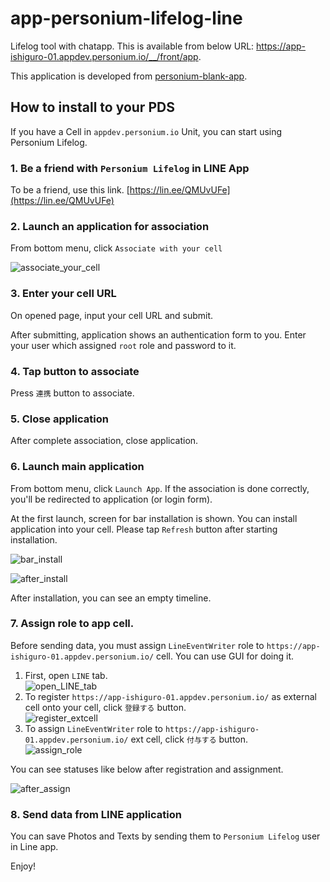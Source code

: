 # app-personium-lifelog-line

Lifelog tool with chatapp. This is available from below URL: https://app-ishiguro-01.appdev.personium.io/__/front/app.

This application is developed from [personium-blank-app](https://github.com/personium/personium-blank-app).

## How to install to your PDS

If you have a Cell in `appdev.personium.io` Unit, you can start using Personium Lifelog.

### 1. Be a friend with `Personium Lifelog` in LINE App

To be a friend, use this link. [https://lin.ee/QMUvUFe](https://lin.ee/QMUvUFe)

### 2. Launch an application for association

From bottom menu, click `Associate with your cell`

![associate_your_cell](./docs/how_to_install/01_cell_association.png)

### 3. Enter your cell URL

On opened page, input your cell URL and submit.

After submitting, application shows an authentication form to you. Enter your user which assigned `root` role and password to it.

### 4. Tap button to associate

Press `連携` button to associate.

### 5. Close application

After complete association, close application.

### 6. Launch main application

From bottom menu, click `Launch App`. If the association is done correctly, you'll be redirected to application (or login form).

At the first launch, screen for bar installation is shown. You can install application into your cell. Please tap `Refresh` button after starting installation.

![bar_install](./docs/how_to_install/02_bar_install.png)

![after_install](./docs/how_to_install/03_after_bar_install.png)

After installation, you can see an empty timeline.

### 7. Assign role to app cell.

Before sending data, you must assign `LineEventWriter` role to `https://app-ishiguro-01.appdev.personium.io/` cell. You can use GUI for doing it.

1. First, open `LINE` tab.  
![open_LINE_tab](./docs/how_to_install/04_open_LINE_tab.png)
2. To register `https://app-ishiguro-01.appdev.personium.io/` as external cell onto your cell, click `登録する` button.  
![register_extcell](./docs/how_to_install/05_register_extcell.png)
3. To assign `LineEventWriter` role to `https://app-ishiguro-01.appdev.personium.io/` ext cell, click `付与する` button.  
![assign_role](./docs/how_to_install/06_assign_role.png)

You can see statuses like below after registration and assignment.

![after_assign](./docs/how_to_install/07_after_assign.png)

### 8. Send data from LINE application

You can save Photos and Texts by sending them to `Personium Lifelog` user in Line app.

Enjoy!
